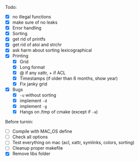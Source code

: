 Todo:
 - [X] no illegal functions
 - [X] make sure of no leaks
 - [X] Error handling
 - [X] Sorting
 - [X] get rid of printfs
 - [X] get rid of atoi and strchr
 - [X] ask harm about sorting lexicographical
 - [X] Printing
   - [X] Grid
   - [X] Long format
   - [X] @ if any xattr, + if ACL
   - [X] Timestamps (if older than 6 months, show year)
   - [X] Fix janky grid
 - [X] Bugs
   - [X] `-u` without sorting
   - [X] implement `-d`
   - [X] implement `-g`
   - [X] Hangs on /tmp of cmake (except if `-a`)

Before turnin:
 - [ ] Compile with MAC_OS define
 - [ ] Check all options
 - [ ] Test everything on mac (acl, xattr, symlinks, colors, sorting)
 - [ ] Cleanup proper makefile
 - [X] Remove libs folder
